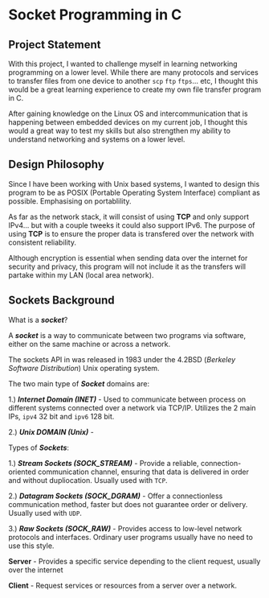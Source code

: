 # Socket Programming in C

## Project Statement

With this project, I wanted to challenge myself in learning networking programming on a lower level. While there are many protocols and services to transfer files from one device to another `scp` `ftp` `ftps`... etc, I thought this would be a great learning experience to create my own file transfer program in C.

After gaining knowledge on the Linux OS and intercommunication that is happening between embedded devices on my current job, I thought this would a great way to test my skills but also strengthen my ability to understand networking and systems on a lower level.

## Design Philosophy

Since I have been working with Unix based systems, I wanted to design this program to be as POSIX (Portable Operating System Interface) compliant as possible. Emphasising on portablility.

As far as the network stack, it will consist of using **TCP** and only support IPv4... but with a couple tweeks it could also support IPv6. The purpose of using **TCP** is to ensure the proper data is transfered over the network with consistent reliability. 

Although encryption is essential when sending data over the internet for security and privacy, this program will not include it as the transfers will partake within my LAN (local area network).

## Sockets Background

What is a ***socket***?

A ***socket*** is a way to communicate between two programs via software, either on the same machine or across a network.

The sockets API in was released in 1983 under the 4.2BSD (_Berkeley Software Distribution_) Unix operating system.

The two main type of ***Socket*** domains are:

1.) ***Internet Domain (INET)*** - Used to communicate between process on different systems connected over a network via TCP/IP. Utilizes the 2 main IPs, `ipv4` 32 bit and `ipv6` 128 bit.

2.) ***Unix DOMAIN (Unix)*** - 

Types of ***Sockets***:

1.) ***Stream Sockets (SOCK_STREAM)*** - Provide a reliable, connection-oriented communication channel, ensuring that data is delivered in order and without dupliocation. Usually used with `TCP`. 

2.) ***Datagram Sockets (SOCK_DGRAM)*** - Offer a connectionless communication method, faster but does not guarantee order or delivery. Usually used with `UDP`. 

3.) ***Raw Sockets (SOCK_RAW)*** - Provides access to low-level network protocols and interfaces. Ordinary user programs usually have no need to use this style. 

**Server** - Provides a specific service depending to the client request, usually over the internet

**Client** - Request services or resources from a server over a network.


